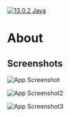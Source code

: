 

[![13.0.2 Java](https://img.shields.io/badge/Java-13.0.2-blue.svg)](https://opensource.org/licenses/)



# About


## Screenshots

![App Screenshot](https://user-images.githubusercontent.com/58144853/140233931-4fd94e75-9685-4409-869c-a499eabdf2b0.PNG?raw=true "Optional Title")

![App Screenshot2](https://user-images.githubusercontent.com/58144853/140234024-1d10ed68-b0cc-47dc-8001-a2fbf6416aed.PNG?raw=true "Optional Title")

![App Screenshot3](https://user-images.githubusercontent.com/58144853/140234080-4c63e14b-ea27-4e0c-a356-4239bc848d09.PNG?raw=true "Optional Title")

